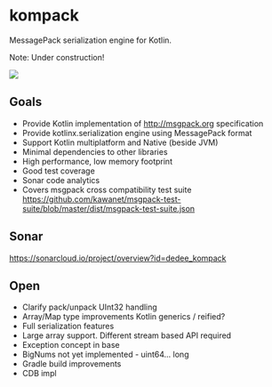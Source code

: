 # kompack

MessagePack serialization engine for Kotlin.

Note: Under construction!

[<img src="https://github.com/dedee/kompack/actions/workflows/build-gradle-project.yml/badge.svg">](<https://github.com/dedee/kompack/actions>)

## Goals

- Provide Kotlin implementation of http://msgpack.org specification
- Provide kotlinx.serialization engine using MessagePack format
- Support Kotlin multiplatform and Native (beside JVM)
- Minimal dependencies to other libraries
- High performance, low memory footprint
- Good test coverage
- Sonar code analytics
- Covers msgpack cross compatibility test
  suite https://github.com/kawanet/msgpack-test-suite/blob/master/dist/msgpack-test-suite.json

## Sonar

https://sonarcloud.io/project/overview?id=dedee_kompack

## Open

- Clarify pack/unpack UInt32 handling
- Array/Map type improvements Kotlin generics / reified?
- Full serialization features
- Large array support. Different stream based API required
- Exception concept in base
- BigNums not yet implemented - uint64... long
- Gradle build improvements
- CDB impl